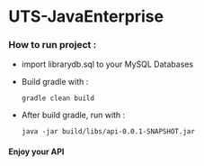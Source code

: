 # UTS-JavaEnterprise

### How to run project :

* import librarydb.sql to your MySQL Databases

* Build gradle with :

    ```
    gradle clean build
    ```
  
 * After build gradle, run with :

     ```
     java -jar build/libs/api-0.0.1-SNAPSHOT.jar
     ```
     
     
 #### Enjoy your API
